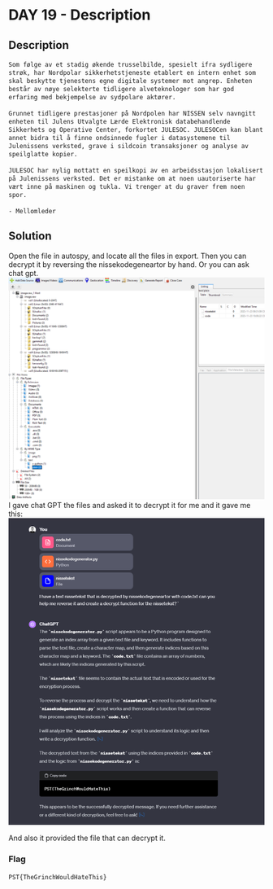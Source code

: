# DAY 19 - Description

## Description
````
Som følge av et stadig økende trusselbilde, spesielt ifra sydligere strøk, har Nordpolar sikkerhetstjeneste etablert en intern enhet som skal beskytte tjenestens egne digitale systemer mot angrep. Enheten består av nøye selekterte tidligere alveteknologer som har god erfaring med bekjempelse av sydpolare aktører.

Grunnet tidligere prestasjoner på Nordpolen har NISSEN selv navngitt enheten til Julens Utvalgte Lærde Elektronisk databehandlende Sikkerhets og Operative Center, forkortet JULESOC. JULESOCen kan blant annet bidra til å finne ondsinnede fugler i datasystemene til Julenissens verksted, grave i sildcoin transaksjoner og analyse av speilglatte kopier.

JULESOC har nylig mottatt en speilkopi av en arbeidsstasjon lokalisert på Julenissens verksted. Det er mistanke om at noen uautoriserte har vært inne på maskinen og tukla. Vi trenger at du graver frem noen spor.

- Mellomleder
````

## Solution
Open the file in autospy, and locate all the files in export. Then you can decrypt it by reversing the nissekodegeneartor by hand. Or you can ask chat gpt.
![img_1.png](img_1.png)
I gave chat GPT the files and asked it to decrypt it for me and it gave me this:
![img.png](img.png)

And also it provided the file that can decrypt it.



### Flag
```
PST{TheGrinchWouldHateThis}
```